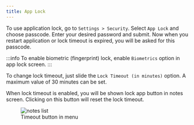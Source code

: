 ```yaml
---
title: App Lock
---
```


To use application lock, go to `Settings > Security`. Select `App Lock` and choose passcode. Enter your desired password and submit. Now when you restart application or lock timeout is expired, you will be asked for this passcode.

:::info
To enable biometric (fingerprint) lock, enable `Biometrics` option in app lock screen.
:::

To change lock timeout, just slide the `Lock Timeout (in minutes)` option. A maximum value of 30 minutes can be set.

When lock timeout is enabled, you will be shown lock app button in notes screen. Clicking on this button will reset the lock timeout.

<figure>
<img src="/assets/img/app-lock-timeout-button.jpeg" alt="notes list"/>
 <figcaption>Timeout button in menu</figcaption>
</figure>
